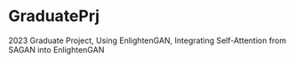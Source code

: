 # GraduatePrj
2023 Graduate Project, Using EnlightenGAN, Integrating Self-Attention from SAGAN into EnlightenGAN
